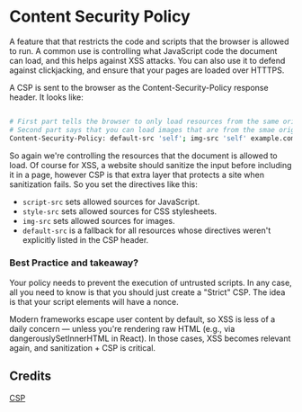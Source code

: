


# Content Security Policy 

A feature that that restricts the code and scripts that the browser is allowed to run. A common use is controlling what JavaScript code the document can load, and this helps against XSS attacks. You can also use it to defend against clickjacking, and ensure that your pages are loaded over HTTTPS.

A CSP is sent to the browser as the Content-Security-Policy response header. It looks like:
```bash

# First part tells the browser to only load resources from the same origin as the document 
# Second part says that you can load images that are from the smae origin OR `example.com` 
Content-Security-Policy: default-src 'self'; img-src 'self' example.com
```
So again we're controlling the resources that the document is allowed to load. Of course for XSS, a website should sanitize the input before including it in a page, however CSP is that extra layer that protects a site when sanitization fails. So you set the directives like this:
- `script-src` sets allowed sources for JavaScript.
- `style-src` sets allowed sources for CSS stylesheets.
- `img-src` sets allowed sources for images.
- `default-src` is a fallback for all resources whose directives weren't explicitly listed in the CSP header.

### Best Practice and takeaway?
Your policy needs to prevent the execution of untrusted scripts. In any case, all you need to know is that you should just create a "Strict" CSP. The idea is that your script elements will have a nonce. 

Modern frameworks escape user content by default, so XSS is less of a daily concern — unless you're rendering raw HTML (e.g., via dangerouslySetInnerHTML in React). In those cases, XSS becomes relevant again, and sanitization + CSP is critical.



## Credits 
[CSP ](https://csp.withgoogle.com/docs/strict-csp.html)